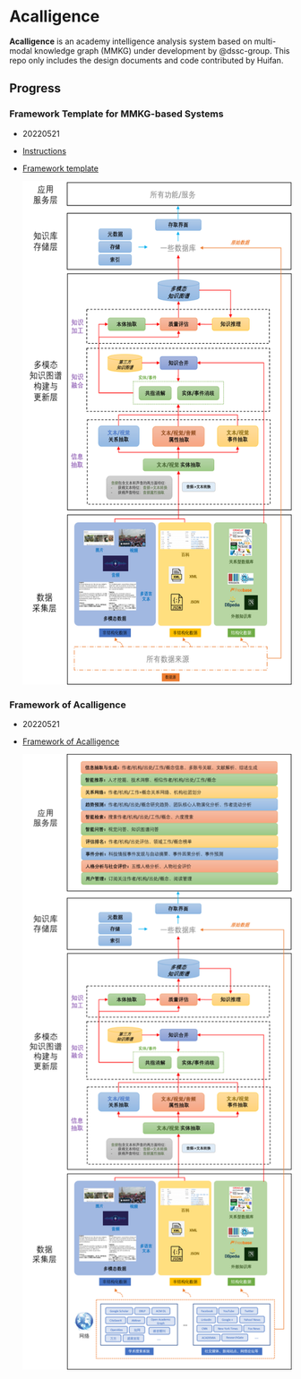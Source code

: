# Acalligence
**Acalligence** is an academy intelligence analysis system based on multi-modal knowledge graph (MMKG) under development by @dssc-group. This repo only includes the design documents and code contributed by Huifan.

## Progress

### Framework Template for MMKG-based Systems

- 20220521
- [Instructions](https://github.com/farahhuifanyang/Acalligence/blob/main/SystemDesignDocs/AboutMMKG/MMKG-basedSystemDesign.pdf) 
- [Framework template](https://github.com/farahhuifanyang/Acalligence/blob/main/SystemDesignDocs/FiguresForDesign/FrameworkTemplate.png)

  <img src=".\SystemDesignDocs\FiguresForDesign\FrameworkTemplate.png" width="500" height="900" />

### Framework of Acalligence

- 20220521
- [Framework of Acalligence](https://github.com/farahhuifanyang/Acalligence/blob/main/SystemDesignDocs/FiguresForDesign/AcalligenceFramework.png)

  <img src=".\SystemDesignDocs\FiguresForDesign\AcalligenceFramework.png" width="500" height="1100" />
